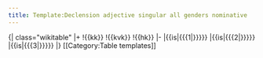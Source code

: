 ```yaml
---
title: Template:Declension adjective singular all genders nominative
---
```


{| class="wikitable"
|+
!{{kk}}
!{{kvk}}
!{{hk}}
|-
|{{is|{{{1|}}}}}
|{{is|{{{2|}}}}}
|{{is|{{{3|}}}}}
|}<noinclude>
[[Category:Table templates]]
</noinclude>
